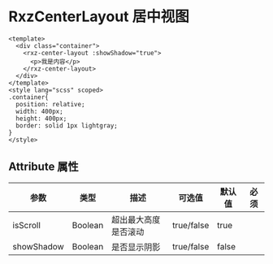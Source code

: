 # RxzCenterLayout 居中视图

```
<template>
  <div class="container">
    <rxz-center-layout :showShadow="true">
      <p>我是内容</p>
    </rxz-center-layout>
  </div>
</template>
<style lang="scss" scoped>
.container{
  position: relative;
  width: 400px;
  height: 400px;
  border: solid 1px lightgray;
}
</style>
```

<test-rxz-center-layout/>

## Attribute 属性

| 参数       | 类型    | 描述                 | 可选值     | 默认值 | 必须 |
| ---------- | ------- | -------------------- | ---------- | ------ | ---- |
| isScroll   | Boolean | 超出最大高度是否滚动 | true/false | true   |      |
| showShadow | Boolean | 是否显示阴影         | true/false | false  |      |
